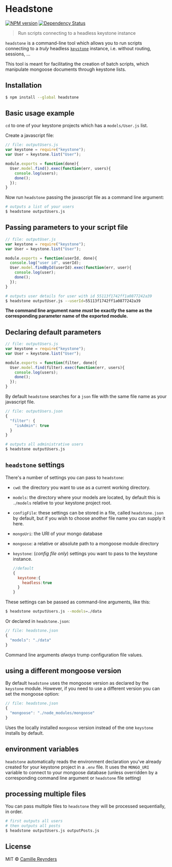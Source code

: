 # Headstone
  
[![NPM version][npm-image]][npm-url] [![Dependency Status][daviddm-image]][daviddm-url]

> Run scripts connecting to a headless keystone instance

`headstone` is a command-line tool which allows you to run scripts connecting to a _truly_ headless [`keystone`](http://www.keystonejs.com) instance, i.e. without routing, sessions, ...

This tool is meant for facilitating the creation of batch scripts, which manipulate mongoose documents through keystone lists.

## Installation

```sh
$ npm install --global headstone
```

## Basic usage example

`cd` to one of your keystone projects which has a `models/User.js` list.

Create a javascript file:

```js
// file: outputUsers.js
var keystone = require("keystone");
var User = keystone.list("User");

module.exports = function(done){
  User.model.find().exec(function(err, users){
    console.log(users);
    done();
  });
}
```

Now run `headstone` passing the javascript file as a command line argument:

```sh
# outputs a list of your users 
$ headstone outputUsers.js
```

## Passing parameters to your script file

```js
// file: outputUser.js
var keystone = require("keystone");
var User = keystone.list("User");

module.exports = function(userId, done){
  console.log("user id", userId);
  User.model.findById(userId).exec(function(err, user){
    console.log(user);
    done();
  });
}
```

```sh
# outputs user details for user with id 55113f1742ff1a0877242a39
$ headstone outputUser.js --userId=55113f1742ff1a0877242a39
```

**The command line argument name _must_ be exactly the same as the corresponding parameter name of the exported module.**

## Declaring default parameters

```js
// file: outputUsers.js
var keystone = require("keystone");
var User = keystone.list("User");

module.exports = function(filter, done){
  User.model.find(filter).exec(function(err, users){
    console.log(users);
    done();
  });
}
```

By default `headstone` searches for a `json` file with the same file name as your javascript file.

```js
// file: outputUsers.json 
{
  "filter": {
    "isAdmin": true
  }
}
```

```sh
# outputs all administrative users
$ headstone outputUsers.js
```

## `headstone` settings

There's a number of settings you can pass to `headstone`:

* `cwd`: the directory you want to use as a current working directory.
* `models`: the directory where your models are located, by default this is `./models` relative to your keystone project root.
* `configFile`: these settings can be stored in a file, called `headstone.json` by default, but if you wish to choose another file name you can supply it here.
* `mongoUri`: the URI of your mongo database
* `mongoose`: a relative or absolute path to a mongoose module directory
* `keystone`: (_config file only_) settings you want to pass to the keystone instance. 

  ```js
  //default
  {
    keystone:{
      headless:true
    }
  }
  ```

These settings can be passed as command-line arguments, like this:

```sh
$ headstone outputUsers.js --models=./data
```

Or declared in `headstone.json`:

```js
// file: headstone.json
{
  "models": "./data"
}
```

Command line arguments _always_ trump configuration file values.

## using a different mongoose version

By default `headstone` uses the mongoose version as declared by the `keystone` module. However, if you need to use a different version you can set the mongoose option:

```js
// file: headstone.json
{
  "mongoose": "./node_modules/mongoose"
}
```

Uses the locally installed `mongoose` version instead of the one `keystone` installs by default.

## environment variables

`headstone` automatically reads the environment declaration you've already created for your keystone project in a `.env` file.
It uses the `MONGO_URI` variable to connect to your mongoose database (unless overridden by a corresponding command line argument or `headstone` file setting)

## processing multiple files

You can pass multiple files to `headstone` they will be processed sequentially, in order.

```sh
# first outputs all users
# then outputs all posts
$ headstone outputUsers.js outputPosts.js
```

## License

MIT © [Camille Reynders](http://www.creynders.be)


[npm-image]: https://badge.fury.io/js/headstone.svg
[npm-url]: https://npmjs.org/package/headstone
[daviddm-image]: https://david-dm.org/creynders/headstone.svg?theme=shields.io
[daviddm-url]: https://david-dm.org/creynders/headstone
